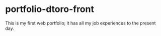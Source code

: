 # portfolio-dtoro-front
This is my first web portfolio; it has all my job experiences to the present day.
